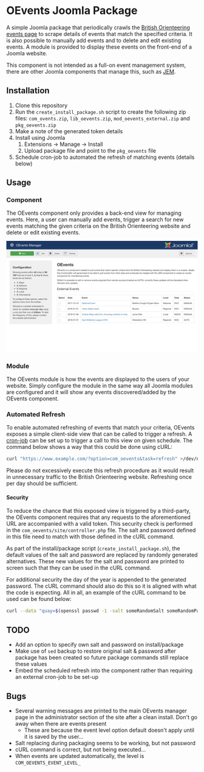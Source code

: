 # OEvents Joomla Package

A simple Joomla package that periodically crawls the [British Orienteering events page](https://www.britishorienteering.org.uk/event) to scrape details of events that match the specified criteria. It is also possible to manually add events and to delete and edit existing events. A module is provided to display these events on the front-end of a Joomla website. 

This component is not intended as a full-on event management system, there are other Joomla components that manage this, such as [JEM](https://www.joomlaeventmanager.net). 

## Installation
1) Clone this repository
2) Run the `create_install_package.sh` script to create the following zip files: `com_ovents.zip`, `lib_oevents.zip`, `mod_oevents_external.zip` and `pkg_oevents.zip`
3) Make a note of the generated token details
4) Install using Joomla 
    1) Extensions -> Manage -> Install
    2) Upload package file and point to the `pkg_oevents` file 
5) Schedule cron-job to automated the refresh of matching events (details below)

## Usage

### Component
The OEvents component only provides a back-end view for managing events. Here, a user can manually add events, trigger a search for new events matching the given criteria on the British Orienteering website and delete or edit existing events. 

![A screen-shot of the OEvents manager](oevents_manager.png)

### Module
The OEvents module is how the events are displayed to the users of your website. Simply configure the module in the same way all Joomla modules are configured and it will show any events discovered/added by the OEvents component.

### Automated Refresh
To enable automated refreshing of events that match your criteria, OEvents exposes a simple client-side view that can be called to trigger a refresh. A [cron-job](https://en.wikipedia.org/wiki/Cron) can be set up to trigger a call to this view on given schedule. The command below shows a way that this could be done using cURL: 

```bash
curl "https://www.example.com/?option=com_oevents&task=refresh" >/dev/null 2>&1
```

Please do not excessively execute this refresh procedure as it would result in unnecessary traffic to the British Orienteering website. Refreshing once per day should be sufficient.

#### Security
To reduce the chance that this exposed view is triggered by a third-party, the OEvents component requires that any requests to the aforementioned URL are accompanied with a valid token. This security check is performed in the `com_oevents/site/controller.php` file. The salt and password defined in this file need to match with those defined in the cURL command.

As part of the install/package script (`create_install_package.sh`), the default values of the salt and password are replaced by randomly generated alternatives. These new values for the salt and password are printed to screen such that they can be used in the cURL command.

For additional security the day of the year is appended to the generated password. The cURL command should also do this so it is aligned with what the code is expecting. All in all, an example of the cURL command to be used can be found below: 

```bash
curl --data "quay=$(openssl passwd -1 -salt someRandomSalt someRandomPassword$(date '+%-j') | cut -d '$' -f 4)" "https://www.example.com/?option=com_oevents&task=refresh" >/dev/null 2>&1
```

## TODO
 - Add an option to specify own salt and password on install/package
 - Make use of `sed` backup to restore original salt & password after package has been created so future package commands still replace these values
 - Embed the scheduled refresh into the component rather than requiring an external cron-job to be set-up

## Bugs
 - Several warning messages are printed to the main OEvents manager page in the administrator section of the site after a clean install. Don't go away when there are events present
    - These are because the event level option default doesn't apply until it is saved by the user...
 - Salt replacing during packaging seems to be working, but not password
 - cURL command is correct, but not being executed...
 - When events are updated automatically, the level is `COM_OEVENTS_EVENT_LEVEL_`
